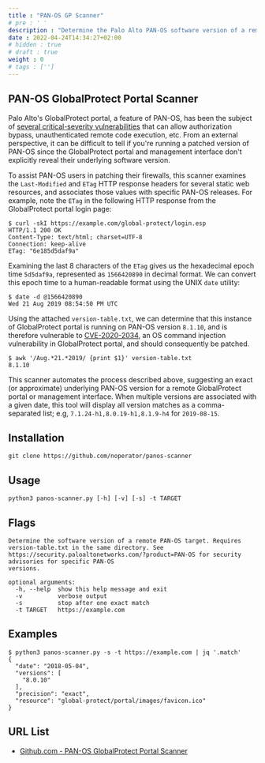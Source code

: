 ```yaml
---
title : "PAN-OS GP Scanner"
# pre : ' '
description : "Determine the Palo Alto PAN-OS software version of a remote GlobalProtect portal or management interface."
date : 2022-04-24T14:34:27+02:00
# hidden : true
# draft : true
weight : 0
# tags : ['']
---
```


## PAN-OS GlobalProtect Portal Scanner

Palo Alto's GlobalProtect portal, a feature of PAN-OS, has been the subject of [several critical-severity vulnerabilities](https://security.paloaltonetworks.com/?severity=CRITICAL&product=PAN-OS&sort=-date) that can allow authorization bypass, unauthenticated remote code execution, etc. From an external perspective, it can be difficult to tell if you're running a patched version of PAN-OS since the GlobalProtect portal and management interface don't explicitly reveal their underlying software version.

To assist PAN-OS users in patching their firewalls, this scanner examines the `Last-Modified` and `ETag` HTTP response headers for several static web resources, and associates those values with specific PAN-OS releases. For example, note the `ETag` in the following HTTP response from the GlobalProtect portal login page:

```plain
$ curl -skI https://example.com/global-protect/login.esp
HTTP/1.1 200 OK
Content-Type: text/html; charset=UTF-8
Connection: keep-alive
ETag: "6e185d5daf9a"
```

Examining the last 8 characters of the `ETag` gives us the hexadecimal epoch time `5d5daf9a`, represented as `1566420890` in decimal format. We can convert this epoch time to a human-readable format using the UNIX `date` utility:

```plain
$ date -d @1566420890
Wed 21 Aug 2019 08:54:50 PM UTC
```

Using the attached `version-table.txt`, we can determine that this instance of GlobalProtect portal is running on PAN-OS version `8.1.10`, and is therefore vulnerable to [CVE-2020-2034](https://security.paloaltonetworks.com/CVE-2020-2034), an OS command injection vulnerability in GlobalProtect portal, and should consequently be patched.

```plain
$ awk '/Aug.*21.*2019/ {print $1}' version-table.txt 
8.1.10
```

This scanner automates the process described above, suggesting an exact (or approximate) underlying PAN-OS version for a remote GlobalProtect portal or management interface. When multiple versions are associated with a given date, this tool will display all version matches as a comma-separated list; e.g, `7.1.24-h1,8.0.19-h1,8.1.9-h4` for `2019-08-15`.

## Installation

```plain
git clone https://github.com/noperator/panos-scanner
```

## Usage

```plain
python3 panos-scanner.py [-h] [-v] [-s] -t TARGET
```

## Flags

```plain
Determine the software version of a remote PAN-OS target. Requires version-table.txt in the same directory. See https://security.paloaltonetworks.com/?product=PAN-OS for security advisories for specific PAN-OS
versions.

optional arguments:
  -h, --help  show this help message and exit
  -v          verbose output
  -s          stop after one exact match
  -t TARGET   https://example.com
```

## Examples

```plain
$ python3 panos-scanner.py -s -t https://example.com | jq '.match'
{
  "date": "2018-05-04",
  "versions": [
    "8.0.10"
  ],
  "precision": "exact",
  "resource": "global-protect/portal/images/favicon.ico"
}
```

## URL List

- [Github.com - PAN-OS GlobalProtect Portal Scanner](https://github.com/noperator/panos-scanner)
